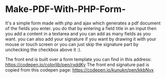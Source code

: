 # Make-PDF-With-PHP-Form-
It's a simple form made with php and ajax which generates a pdf document of the fields you enter. 
you do that by entering a field title in an input then you add a content in a textarea and you can add as many fields as you want. 
you can also add your signature if you want by drawing it with your mouse or touch screen or you can just skip the signature part 
by unchecking the checkbox above it :).

The front end is built over a form template you can find in this address: https://codepen.io/colorlib/pen/rxddKy
The front end signature pad is copied from this codepen page: https://codepen.io/kunukn/pen/kkbNvx
